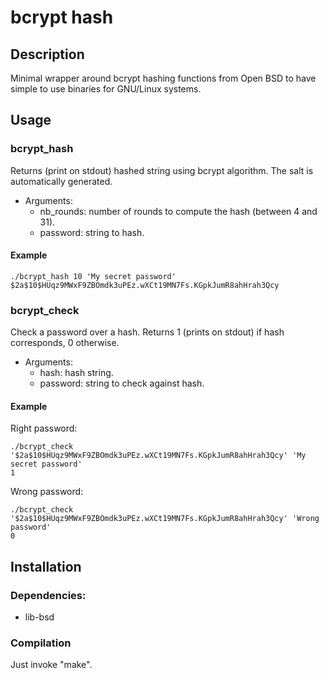 # bcrypt hash

## Description

Minimal wrapper around bcrypt hashing functions from Open BSD
to have simple to use binaries for GNU/Linux systems.


## Usage

### bcrypt_hash
Returns (print on stdout) hashed string using bcrypt algorithm. The salt is automatically generated.

  * Arguments:
     * nb_rounds: number of rounds to compute the hash (between 4 and 31).
     * password: string to hash.

#### Example

    ./bcrypt_hash 10 'My secret password'
    $2a$10$HUqz9MWxF9ZBOmdk3uPEz.wXCt19MN7Fs.KGpkJumR8ahHrah3Qcy


### bcrypt_check
Check a password over a hash. Returns 1 (prints on stdout) if hash corresponds, 0 otherwise.

 * Arguments:
     * hash: hash string.
     * password: string to check against hash.

#### Example

Right password:

    ./bcrypt_check '$2a$10$HUqz9MWxF9ZBOmdk3uPEz.wXCt19MN7Fs.KGpkJumR8ahHrah3Qcy' 'My secret password'
    1

Wrong password:

    ./bcrypt_check '$2a$10$HUqz9MWxF9ZBOmdk3uPEz.wXCt19MN7Fs.KGpkJumR8ahHrah3Qcy' 'Wrong password'
    0

## Installation

### Dependencies: 

  * lib-bsd

### Compilation

 Just invoke "make".

